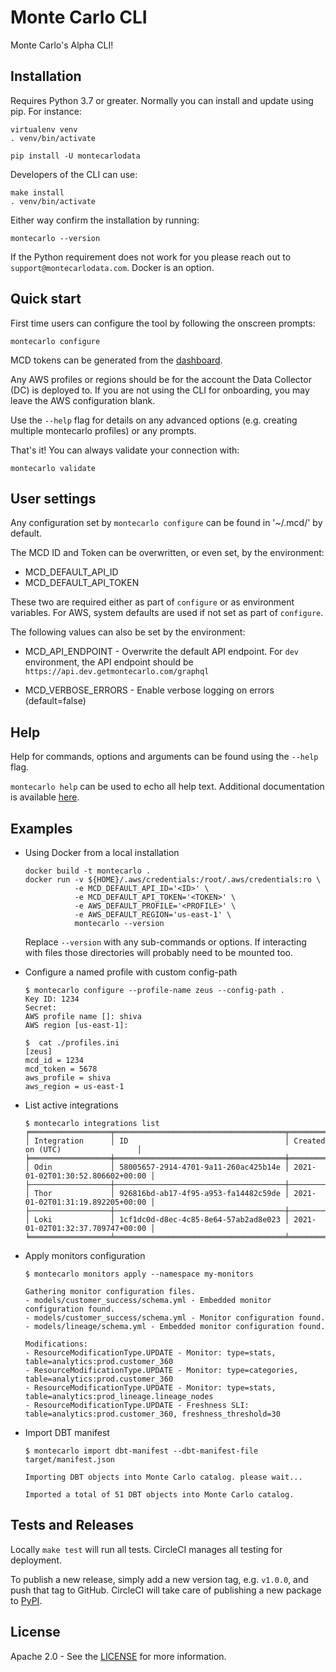 # Monte Carlo CLI
Monte Carlo's Alpha CLI!

## Installation
Requires Python 3.7 or greater. Normally you can install and update using pip. For instance: 
```
virtualenv venv
. venv/bin/activate

pip install -U montecarlodata
```
Developers of the CLI can use:
```
make install 
. venv/bin/activate
```

Either way confirm the installation by running:
```
montecarlo --version
```

If the Python requirement does not work for you please reach out to `support@montecarlodata.com`. Docker is an option.

## Quick start
First time users can configure the tool by following the onscreen prompts:
```
montecarlo configure
```
MCD tokens can be generated from the [dashboard](https://getmontecarlo.com/settings/api).
 
Any AWS profiles or regions should be for the account the Data Collector (DC) is deployed to. If you are not using the
CLI for onboarding, you may leave the AWS configuration blank.

Use the `--help` flag for details on any advanced options (e.g. creating multiple montecarlo profiles) or any prompts.

That's it! You can always validate your connection with:
```
montecarlo validate
```

## User settings
Any configuration set by `montecarlo configure` can be found in '~/.mcd/' by default.

The MCD ID and Token can be overwritten, or even set, by the environment:
- MCD_DEFAULT_API_ID
- MCD_DEFAULT_API_TOKEN

These two are required either as part of `configure` or as environment variables. 
For AWS, system defaults are used if not set as part of `configure`.

The following values can also be set by the environment:
- MCD_API_ENDPOINT - Overwrite the default API endpoint. For `dev` environment, the API endpoint should be `https://api.dev.getmontecarlo.com/graphql`

- MCD_VERBOSE_ERRORS - Enable verbose logging on errors (default=false)

## Help
Help for commands, options and arguments can be found using the `--help` flag.

`montecarlo help` can be used to echo all help text. Additional documentation is available [here](https://docs.getmontecarlo.com/docs).

## Examples
- Using Docker from a local installation
    ```
    docker build -t montecarlo .
    docker run -v ${HOME}/.aws/credentials:/root/.aws/credentials:ro \
               -e MCD_DEFAULT_API_ID='<ID>' \
               -e MCD_DEFAULT_API_TOKEN='<TOKEN>' \
               -e AWS_DEFAULT_PROFILE='<PROFILE>' \
               -e AWS_DEFAULT_REGION='us-east-1' \
               montecarlo --version
    ```
    Replace `--version` with any sub-commands or options. If interacting with files those directories will probably need to be mounted too.


- Configure a named profile with custom config-path
    ```
    $ montecarlo configure --profile-name zeus --config-path .
    Key ID: 1234
    Secret:
    AWS profile name []: shiva
    AWS region [us-east-1]:
  
    $  cat ./profiles.ini 
    [zeus]
    mcd_id = 1234
    mcd_token = 5678
    aws_profile = shiva
    aws_region = us-east-1
    ```
  
- List active integrations
    ```
    $ montecarlo integrations list
    ╒══════════════════╤══════════════════════════════════════╤══════════════════════════════════╕
    │ Integration      │ ID                                   │ Created on (UTC)                 │
    ╞══════════════════╪══════════════════════════════════════╪══════════════════════════════════╡
    │ Odin             │ 58005657-2914-4701-9a11-260ac425b14e │ 2021-01-02T01:30:52.806602+00:00 │
    ├──────────────────┼──────────────────────────────────────┼──────────────────────────────────┤
    │ Thor             │ 926816bd-ab17-4f95-a953-fa14482c59de │ 2021-01-02T01:31:19.892205+00:00 │
    ├──────────────────┼──────────────────────────────────────┼──────────────────────────────────┤
    │ Loki             │ 1cf1dc0d-d8ec-4c85-8e64-57ab2ad8e023 │ 2021-01-02T01:32:37.709747+00:00 │
    ╘══════════════════╧══════════════════════════════════════╧══════════════════════════════════╛
    ```

- Apply monitors configuration

    ```
    $ montecarlo monitors apply --namespace my-monitors

    Gathering monitor configuration files.
    - models/customer_success/schema.yml - Embedded monitor configuration found.
    - models/customer_success/schema.yml - Monitor configuration found.
    - models/lineage/schema.yml - Embedded monitor configuration found.
    
    Modifications:
    - ResourceModificationType.UPDATE - Monitor: type=stats, table=analytics:prod.customer_360
    - ResourceModificationType.UPDATE - Monitor: type=categories, table=analytics:prod.customer_360
    - ResourceModificationType.UPDATE - Monitor: type=stats, table=analytics:prod_lineage.lineage_nodes
    - ResourceModificationType.UPDATE - Freshness SLI: table=analytics:prod.customer_360, freshness_threshold=30
    ```

- Import DBT manifest 
    ```
    $ montecarlo import dbt-manifest --dbt-manifest-file target/manifest.json
    
    Importing DBT objects into Monte Carlo catalog. please wait...
    
    Imported a total of 51 DBT objects into Monte Carlo catalog.
    ```

## Tests and Releases
Locally `make test` will run all tests. CircleCI manages all testing for deployment.

To publish a new release, simply add a new version tag, e.g. `v1.0.0`, and push that tag to GitHub. CircleCI will take
care of publishing a new package to [PyPI](https://pypi.org/project/montecarlodata/).

## License
Apache 2.0 - See the [LICENSE](http://www.apache.org/licenses/LICENSE-2.0) for more information.
